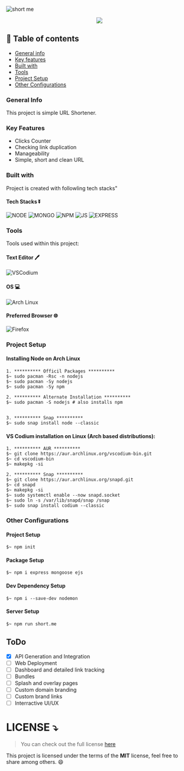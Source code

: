 ![short me](https://user-images.githubusercontent.com/48232101/133231947-0b306663-a25e-45a4-89e6-a708e67f4ac1.gif)


<p align='center'>
  <img src='https://img.shields.io/github/repo-size/3ncrypt3db0t/short.me?color=green&style=for-the-badge'>
</p>

## 📝 Table of contents 
* [General info](#general-info)
* [Key features](#key-features)
* [Built with](#built-with)
* [Tools](#tools)
* [Project Setup](#project-setup)
* [Other Configurations](#other-configurations)

### General Info
This project is simple URL Shortener.

### Key Features
* Clicks Counter 
* Checking link duplication
* Manageability 
* Simple, short and clean URL 

### Built with 
Project is created with followling tech stacks"
#### Tech Stacks ⏬
![NODE](https://img.shields.io/badge/Node.js-339933?style=for-the-badge&logo=nodedotjs&logoColor=white)
![MONGO](https://img.shields.io/badge/MongoDB-4EA94B?style=for-the-badge&logo=mongodb&logoColor=white)
![NPM](https://img.shields.io/badge/npm-CB3837?style=for-the-badge&logo=npm&logoColor=white)
![JS](https://img.shields.io/badge/JavaScript-323330?style=for-the-badge&logo=javascript&logoColor=F7DF1E)
![EXPRESS](https://img.shields.io/badge/Express.js-000000?style=for-the-badge&logo=express&logoColor=white)

### Tools 
Tools used within this project:
#### Text Editor 🖊️
![VSCodium](https://img.shields.io/badge/VSCodium-0078D4?style=for-the-badge&logo=visual%20studio%20code&logoColor=white)
#### OS 💻
![Arch Linux](https://img.shields.io/badge/Arch_Linux-1793D1?style=for-the-badge&logo=arch-linux&logoColor=white)
#### Preferred Browser 🌐
![Firefox](https://img.shields.io/badge/Firefox-E34F26?style=for-the-badge&logo=firefox&logoColor=white)

### Project Setup 

#### Installing Node on Arch Linux 
```
1. ********** Officil Packages **********
$~ sudo pacman -Rsc -n nodejs
$~ sudo pacman -Sy nodejs
$~ sudo pacman -Sy npm

2. ********** Alternate Installation **********
$~ sudo pacman -S nodejs # also installs npm


3. ********** Snap **********
$~ sudo snap install node --classic
```

#### VS Codium installation on Linux (Arch based distributions):
```
1. ********** AUR **********  
$~ git clone https://aur.archlinux.org/vscodium-bin.git
$~ cd vscodium-bin
$~ makepkg -si

2. ********** Snap ********** 
$~ git clone https://aur.archlinux.org/snapd.git
$~ cd snapd
$~ makepkg -si
$~ sudo systemctl enable --now snapd.socket
$~ sudo ln -s /var/lib/snapd/snap /snap
$~ sudo snap install codium --classic
```

### Other Configurations

#### Project Setup 
```
$~ npm init
```

#### Package Setup 
```
$~ npm i express mongoose ejs
```

#### Dev Dependency Setup 
```
$~ npm i --save-dev nodemon
```

#### Server Setup 
```
$~ npm run short.me
```



## ToDo 
- [x] API Generation and Integration
- [ ] Web Deployment
- [ ] Dashboard and detailed link tracking 
- [ ] Bundles 
- [ ] Splash and overlay pages 
- [ ] Custom domain branding 
- [ ] Custom brand links
- [ ] Interractive UI/UX

# LICENSE ⤵️
>You can check out the full license [here](https://github.com/3ncrypt3db0t/short.me/blob/main/LICENSE)

This project is licensed under the terms of the **MIT** license, feel free to share among others. 😄
